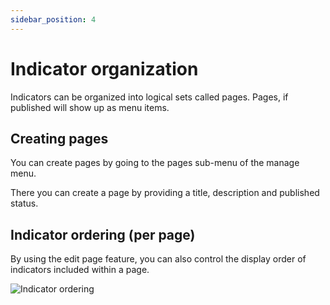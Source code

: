 ```yaml
---
sidebar_position: 4
---
```


# Indicator organization

Indicators can be organized into logical sets called pages. Pages, if published will show up as menu items.

## Creating pages

You can create pages by going to the pages sub-menu of the manage menu.

There you can create a page by providing a title, description and published status.

## Indicator ordering (per page)
By using the edit page feature, you can also control the display order of indicators included within a page.

![Indicator ordering](/img/screenshots/indicator_ordering.png)